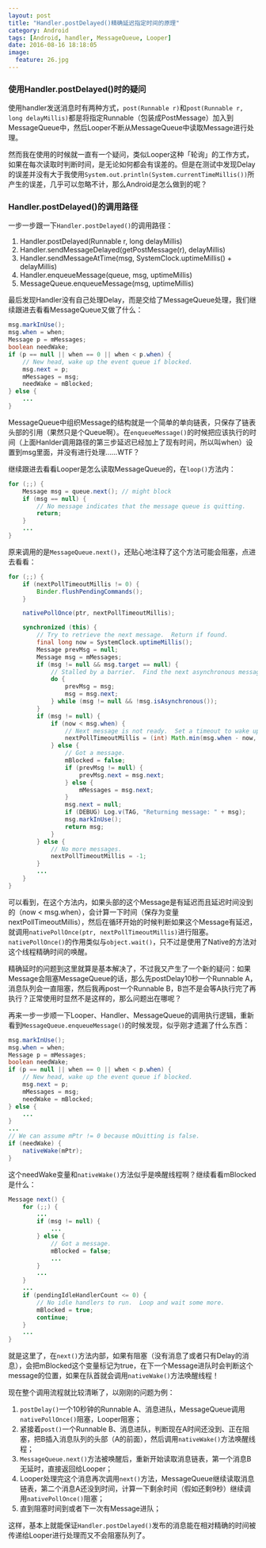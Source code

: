 ```yaml
---
layout: post
title: "Handler.postDelayed()精确延迟指定时间的原理"
category: Android
tags: [Android, handler, MessageQueue, Looper]
date: 2016-08-16 18:18:05
image:
  feature: 26.jpg
---
```


### 使用Handler.postDelayed()时的疑问

使用handler发送消息时有两种方式，`post(Runnable r)`和`post(Runnable r, long delayMillis)`都是将指定Runnable（包装成PostMessage）加入到MessageQueue中，然后Looper不断从MessageQueue中读取Message进行处理。

然而我在使用的时候就一直有一个疑问，类似Looper这种「轮询」的工作方式，如果在每次读取时判断时间，是无论如何都会有误差的。但是在测试中发现Delay的误差并没有大于我使用`System.out.println(System.currentTimeMillis())`所产生的误差，几乎可以忽略不计，那么Android是怎么做到的呢？

### Handler.postDelayed()的调用路径

一步一步跟一下`Handler.postDelayed()`的调用路径：

1. Handler.postDelayed(Runnable r, long delayMillis)
2. Handler.sendMessageDelayed(getPostMessage(r), delayMillis)
3. Handler.sendMessageAtTime(msg, SystemClock.uptimeMillis() + delayMillis)
4. Handler.enqueueMessage(queue, msg, uptimeMillis)
5. MessageQueue.enqueueMessage(msg, uptimeMillis)

最后发现Handler没有自己处理Delay，而是交给了MessageQueue处理，我们继续跟进去看看MessageQueue又做了什么：

```java
msg.markInUse();
msg.when = when;
Message p = mMessages;
boolean needWake;
if (p == null || when == 0 || when < p.when) {
    // New head, wake up the event queue if blocked.
    msg.next = p;
    mMessages = msg;
    needWake = mBlocked;
} else {
    ...
}
```

MessageQueue中组织Message的结构就是一个简单的单向链表，只保存了链表头部的引用（果然只是个Queue啊）。在`enqueueMessage()`的时候把应该执行的时间（上面Hanlder调用路径的第三步延迟已经加上了现有时间，所以叫when）设置到msg里面，并没有进行处理……WTF？

继续跟进去看看Looper是怎么读取MessageQueue的，在`loop()`方法内：

```java
for (;;) {
    Message msg = queue.next(); // might block
    if (msg == null) {
        // No message indicates that the message queue is quitting.
        return;
    }
    ...
}
```

原来调用的是`MessageQueue.next()`，还贴心地注释了这个方法可能会阻塞，点进去看看：

```java
for (;;) {
    if (nextPollTimeoutMillis != 0) {
        Binder.flushPendingCommands();
    }

    nativePollOnce(ptr, nextPollTimeoutMillis);

    synchronized (this) {
        // Try to retrieve the next message.  Return if found.
        final long now = SystemClock.uptimeMillis();
        Message prevMsg = null;
        Message msg = mMessages;
        if (msg != null && msg.target == null) {
            // Stalled by a barrier.  Find the next asynchronous message in the queue.
            do {
                prevMsg = msg;
                msg = msg.next;
            } while (msg != null && !msg.isAsynchronous());
        }
        if (msg != null) {
            if (now < msg.when) {
                // Next message is not ready.  Set a timeout to wake up when it is ready.
                nextPollTimeoutMillis = (int) Math.min(msg.when - now, Integer.MAX_VALUE);
            } else {
                // Got a message.
                mBlocked = false;
                if (prevMsg != null) {
                    prevMsg.next = msg.next;
                } else {
                    mMessages = msg.next;
                }
                msg.next = null;
                if (DEBUG) Log.v(TAG, "Returning message: " + msg);
                msg.markInUse();
                return msg;
            }
        } else {
            // No more messages.
            nextPollTimeoutMillis = -1;
        }
        ...
    }
}
```

可以看到，在这个方法内，如果头部的这个Message是有延迟而且延迟时间没到的（now < msg.when），会计算一下时间（保存为变量nextPollTimeoutMillis），然后在循环开始的时候判断如果这个Message有延迟，就调用`nativePollOnce(ptr, nextPollTimeoutMillis)`进行阻塞。`nativePollOnce()`的作用类似与`object.wait()`，只不过是使用了Native的方法对这个线程精确时间的唤醒。

精确延时的问题到这里就算是基本解决了，不过我又产生了一个新的疑问：如果Message会阻塞MessageQueue的话，那么先postDelay10秒一个Runnable A，消息队列会一直阻塞，然后我再post一个Runnable B，B岂不是会等A执行完了再执行？正常使用时显然不是这样的，那么问题出在哪呢？

再来一步一步顺一下Looper、Handler、MessageQueue的调用执行逻辑，重新看到`MessageQueue.enqueueMessage()`的时候发现，似乎刚才遗漏了什么东西：

```java
msg.markInUse();
msg.when = when;
Message p = mMessages;
boolean needWake;
if (p == null || when == 0 || when < p.when) {
    // New head, wake up the event queue if blocked.
    msg.next = p;
    mMessages = msg;
    needWake = mBlocked;
} else {
    ...
}
...
// We can assume mPtr != 0 because mQuitting is false.
if (needWake) {
    nativeWake(mPtr);
}
```

这个needWake变量和`nativeWake()`方法似乎是唤醒线程啊？继续看看mBlocked是什么：

```java
Message next() {
    for (;;) {
        ...
        if (msg != null) {
            ...
        } else {
            // Got a message.
            mBlocked = false;
            ...
        }
        ...
    }
    ...
    if (pendingIdleHandlerCount <= 0) {
        // No idle handlers to run.  Loop and wait some more.
        mBlocked = true;
        continue;
    }
    ...
}
```

就是这里了，在`next()`方法内部，如果有阻塞（没有消息了或者只有Delay的消息），会把mBlocked这个变量标记为true，在下一个Message进队时会判断这个message的位置，如果在队首就会调用`nativeWake()`方法唤醒线程！

现在整个调用流程就比较清晰了，以刚刚的问题为例：

1. `postDelay()`一个10秒钟的Runnable A、消息进队，MessageQueue调用`nativePollOnce()`阻塞，Looper阻塞；
2. 紧接着`post()`一个Runnable B、消息进队，判断现在A时间还没到、正在阻塞，把B插入消息队列的头部（A的前面），然后调用`nativeWake()`方法唤醒线程；
3. `MessageQueue.next()`方法被唤醒后，重新开始读取消息链表，第一个消息B无延时，直接返回给Looper；
4. Looper处理完这个消息再次调用`next()`方法，MessageQueue继续读取消息链表，第二个消息A还没到时间，计算一下剩余时间（假如还剩9秒）继续调用`nativePollOnce()`阻塞；
5. 直到阻塞时间到或者下一次有Message进队；

这样，基本上就能保证`Handler.postDelayed()`发布的消息能在相对精确的时间被传递给Looper进行处理而又不会阻塞队列了。
